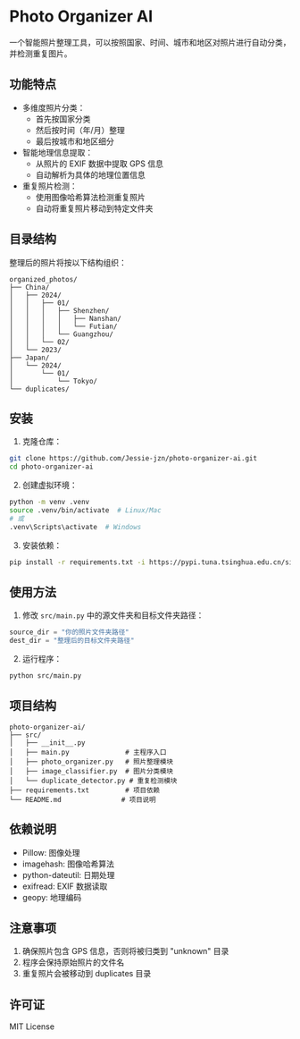 # Photo Organizer AI

一个智能照片整理工具，可以按照国家、时间、城市和地区对照片进行自动分类，并检测重复图片。

## 功能特点

- 多维度照片分类：
  - 首先按国家分类
  - 然后按时间（年/月）整理
  - 最后按城市和地区细分
- 智能地理信息提取：
  - 从照片的 EXIF 数据中提取 GPS 信息
  - 自动解析为具体的地理位置信息
- 重复照片检测：
  - 使用图像哈希算法检测重复照片
  - 自动将重复照片移动到特定文件夹

## 目录结构

整理后的照片将按以下结构组织：

```
organized_photos/
├── China/
│   ├── 2024/
│   │   ├── 01/
│   │   │   ├── Shenzhen/
│   │   │   │   ├── Nanshan/
│   │   │   │   └── Futian/
│   │   │   └── Guangzhou/
│   │   └── 02/
│   └── 2023/
├── Japan/
│   └── 2024/
│       └── 01/
│           └── Tokyo/
└── duplicates/
```

## 安装

1. 克隆仓库：

```bash
git clone https://github.com/Jessie-jzn/photo-organizer-ai.git
cd photo-organizer-ai
```

2. 创建虚拟环境：

```bash
python -m venv .venv
source .venv/bin/activate  # Linux/Mac
# 或
.venv\Scripts\activate  # Windows
```

3. 安装依赖：

```bash
pip install -r requirements.txt -i https://pypi.tuna.tsinghua.edu.cn/simple --trusted-host pypi.tuna.tsinghua.edu.cn
```

## 使用方法

1. 修改 `src/main.py` 中的源文件夹和目标文件夹路径：

```python
source_dir = "你的照片文件夹路径"
dest_dir = "整理后的目标文件夹路径"
```

2. 运行程序：

```bash
python src/main.py
```

## 项目结构

```
photo-organizer-ai/
├── src/
│   ├── __init__.py
│   ├── main.py              # 主程序入口
│   ├── photo_organizer.py   # 照片整理模块
│   ├── image_classifier.py  # 图片分类模块
│   └── duplicate_detector.py # 重复检测模块
├── requirements.txt         # 项目依赖
└── README.md               # 项目说明
```

## 依赖说明

- Pillow: 图像处理
- imagehash: 图像哈希算法
- python-dateutil: 日期处理
- exifread: EXIF 数据读取
- geopy: 地理编码

## 注意事项

1. 确保照片包含 GPS 信息，否则将被归类到 "unknown" 目录
2. 程序会保持原始照片的文件名
3. 重复照片会被移动到 duplicates 目录

## 许可证

MIT License

